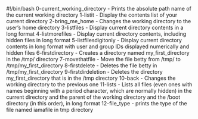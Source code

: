 #!/bin/bash
0-current_working_directory - Prints the absolute path name of the current working directory
1-listit - Display the contents list of your current directory
2-bring_me_home - Changes the working directory to the user’s home directory
3-listfiles - Display current directory contents in a long format
4-listmorefiles - Display current directory contents, including hidden files in long format
5-listfilesdigitonly - Display current directory contents in long format with user and group IDs displayed numerically and hidden files
6-firstdirectory - Creates a directory named my_first_directory in the /tmp/ directory
7-movethatfile - Move the file betty from /tmp/ to /tmp/my_first_directory
8-firstdelete - Deletes the file betty in /tmp/my_first_directory
9-firstdirdeletion - Deletes the directory my_first_directory that is in the /tmp directory
10-back - Changes the working directory to the previous one
11-lists - Lists all files (even ones with names beginning with a period character, which are normally hidden) in the current directory and the parent of the working directory and the /boot directory (in this order), in long format
12-file_type - prints the type of the file named iamafile in tmp directory
